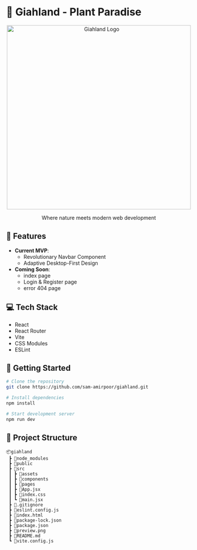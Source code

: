 # 🌿 Giahland - Plant Paradise

<div align="center">
  <img src="./preview.png" alt="Giahland Logo" width="500"/>
  <p>Where nature meets modern web development</p>
</div>

## 🚀 Features

- **Current MVP**:
  - Revolutionary Navbar Component
  - Adaptive Desktop-First Design
- **Coming Soon**:
  - index page
  - Login & Register page
  - error 404 page

## 💻 Tech Stack

- React
- React Router
- Vite
- CSS Modules
- ESLint

## 🌱 Getting Started

```bash
# Clone the repository
git clone https://github.com/sam-amirpoor/giahland.git

# Install dependencies
npm install

# Start development server
npm run dev
```

## 🌴 Project Structure

```
📦giahland
 ┣ 📂node_modules
 ┣ 📂public
 ┣ 📂src
 ┃ ┣ 📂assets
 ┃ ┣ 📂components
 ┃ ┣ 📂pages
 ┃ ┣ 📜App.jsx
 ┃ ┣ 📜index.css
 ┃ ┗ 📜main.jsx
 ┣ 📜.gitignore
 ┣ 📜eslint.config.js
 ┣ 📜index.html
 ┣ 📜package-lock.json
 ┣ 📜package.json
 ┣ 📜preview.png
 ┣ 📜README.md
 ┗ 📜vite.config.js
```
